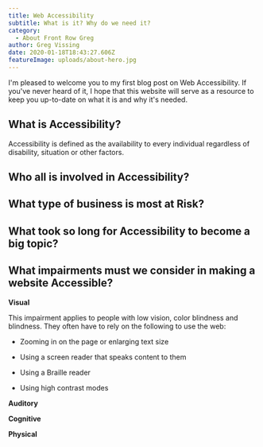 ```yaml
---
title: Web Accessibility
subtitle: What is it? Why do we need it?
category:
  - About Front Row Greg
author: Greg Vissing
date: 2020-01-18T18:43:27.606Z
featureImage: uploads/about-hero.jpg
---
```

I'm pleased to welcome you to my first blog post on Web Accessibility. If you've never heard of it, I hope that this website will serve as a resource to keep you up-to-date on what it is and why it's needed.

## What is Accessibility?

Accessibility is defined as the availability to every individual regardless of disability, situation or other factors.

## Who all is involved in Accessibility?

## What type of business is most at Risk?

## What took so long for Accessibility to become a big topic?

## What impairments must we consider in making a website Accessible?


__**Visual**__

This impairment applies to people with low vision, color blindness and blindness. They often have to rely on the following to use the web:

* Zooming in on the page or enlarging text size

* Using a screen reader that speaks content to them

* Using a Braille reader

* Using high contrast modes



**Auditory**

**Cognitive**

**Physical**
